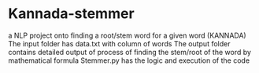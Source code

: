 # Kannada-stemmer
a NLP project onto finding a root/stem word for a given word (KANNADA)
The input folder has data.txt with column of words
The output folder contains detailed output of process of finding the stem/root of the word by mathematical formula
Stemmer.py has the logic and execution of the code
